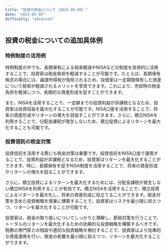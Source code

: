 ```yaml
---
title: "投資の税金について（2025-05-05）"
date: "2025-05-05"
difficulty: "advanced"
---
```


## 投資の税金についての追加具体例

### 特例制度の活用例

特例制度の中でも、長期保有による税率軽減やNISAなどの制度を具体的に活用することで、投資家は税金負担を軽減することが可能です。たとえば、長期保有株式の場合には、譲渡所得税が免除されるため、投資家は一定期間保有した資産について税率が軽減されるメリットを享受できます。これにより、売却時の税金負担を軽減しつつ、長期的な資産形成を促すことができます。

また、NISAを活用することで、一定額までの投資利益が非課税となるため、投資家は投資収益を最大化することが可能です。NISA口座を活用することで、将来の資産形成やリターンの増大を目指すことができます。さらに、積立NISAを利用することで、分配金課税が発生しないため、積立投資によるリターンを最大化することも可能です。

### 投資信託の税金対策

投資信託を活用する際にも税金対策は重要です。投資信託をNISA口座で運用することで、投資利益が非課税となるため、投資家はリターンを最大化することができます。特に、長期保有を促すNISA制度を活用することで、将来の資産形成やリターンの増大を図ることができます。

さらに、積立投資によるリターンを最大化するためには、分配金課税が発生しない積立NISAを利用することが有効です。積立NISAを活用することで、積立投資によるリターンを最大化し、将来の資産形成に役立てることができます。税金対策を含めた投資戦略を慎重に構築することで、投資家はリスクを最小限に抑えつつ、リターンを最大化することが可能です。

投資家は、税金の取り扱いについてしっかりと理解し、節税対策を行うことで、トータルのリターンを最大化するための効果的な投資戦略を構築するべきです。税務の専門家との相談や適切な投資戦略を検討することで、投資家はより効果的な資産運用を行い、税金の影響を最小限に抑えつつ、リターンを最大化することができます。
